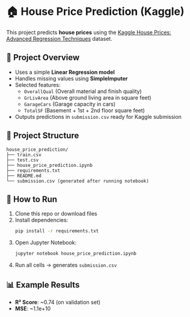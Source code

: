 # 🏠 House Price Prediction (Kaggle)

This project predicts **house prices** using the [Kaggle House Prices: Advanced Regression Techniques](https://www.kaggle.com/c/house-prices-advanced-regression-techniques) dataset.

## 📌 Project Overview
- Uses a simple **Linear Regression model**
- Handles missing values using **SimpleImputer**
- Selected features:
  - `OverallQual` (Overall material and finish quality)
  - `GrLivArea` (Above ground living area in square feet)
  - `GarageCars` (Garage capacity in cars)
  - `TotalSF` (Basement + 1st + 2nd floor square feet)
- Outputs predictions in `submission.csv` ready for Kaggle submission

## 📂 Project Structure
```
house_price_prediction/
├── train.csv
├── test.csv
├── house_price_prediction.ipynb
├── requirements.txt
├── README.md
└── submission.csv (generated after running notebook)
```

## 🚀 How to Run
1. Clone this repo or download files
2. Install dependencies:
   ```bash
   pip install -r requirements.txt
   ```
3. Open Jupyter Notebook:
   ```bash
   jupyter notebook house_price_prediction.ipynb
   ```
4. Run all cells → generates `submission.csv`

## 📊 Example Results
- **R² Score**: ~0.74 (on validation set)
- **MSE**: ~1.1e+10

